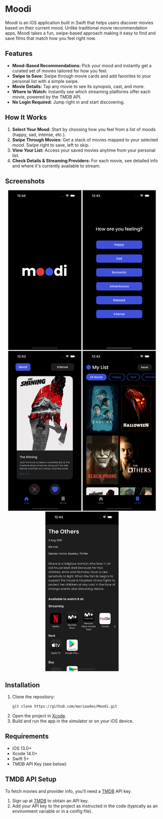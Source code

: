 # Moodi

Moodi is an iOS application built in Swift that helps users discover movies based on their current mood. Unlike traditional movie recommendation apps, Moodi takes a fun, swipe-based approach making it easy to find and save films that match how you feel right now.

## Features

- **Mood-Based Recommendations:** Pick your mood and instantly get a curated set of movies tailored for how you feel.
- **Swipe to Save:** Swipe through movie cards and add favorites to your personal list with a simple swipe.
- **Movie Details:** Tap any movie to see its synopsis, cast, and more.
- **Where to Watch:** Instantly see which streaming platforms offer each movie, powered by the TMDB API.
- **No Login Required:** Jump right in and start discovering.

## How It Works

1. **Select Your Mood:** Start by choosing how you feel from a list of moods (happy, sad, intense, etc.).
2. **Swipe Through Movies:** Get a stack of movies mapped to your selected mood. Swipe right to save, left to skip.
3. **View Your List:** Access your saved movies anytime from your personal list.
4. **Check Details & Streaming Providers:** For each movie, see detailed info and where it's currently available to stream.

## Screenshots


<p align="center">
  <img src="screenshots/screen1.png" alt="Splash Screen" width="240"/>
  <img src="screenshots/screen2.png" alt="Mood Selection Screen" width="240"/>
  <img src="screenshots/screen3.png" alt="Swipe Movies Screen" width="240"/>
  <img src="screenshots/screen4.png" alt="Movie List Screen" width="240"/>
  <img src="screenshots/screen5.png" alt="Movie Details" width="240"/>
</p>


## Installation

1. Clone the repository:
   ```bash
   git clone https://github.com/mariaadev/Moodi.git
   ```
2. Open the project in [Xcode](https://developer.apple.com/xcode/).
3. Build and run the app in the simulator or on your iOS device.

## Requirements

- iOS 13.0+
- Xcode 14.0+
- Swift 5+
- TMDB API Key (see below)

## TMDB API Setup

To fetch movies and provider info, you’ll need a [TMDB](https://www.themoviedb.org/documentation/api) API key.

1. Sign up at [TMDB](https://www.themoviedb.org/documentation/api) to obtain an API key.
2. Add your API key to the project as instructed in the code (typically as an environment variable or in a config file).

